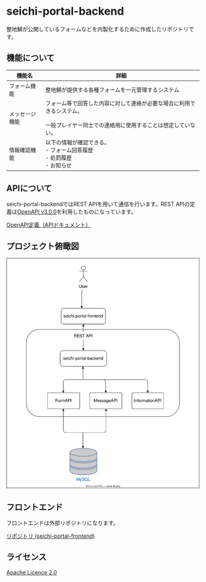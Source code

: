 # seichi-portal-backend

整地鯖が公開しているフォームなどを内製化するために作成したリポジトリです。

## 機能について

| 機能名         | 詳細                                                                                                                                       | 
| -------------- | ------------------------------------------------------------------------------------------------------------------------------------------ |
| フォーム機能   | 整地鯖が提供する各種フォームを一元管理するシステム                                                                                         | 
| メッセージ機能 | フォーム等で回答した内容に対して連絡が必要な場合に利用できるシステム。<br><br>一般プレイヤー同士での連絡用に使用することは想定していない。 | 
| 情報確認機能   | 以下の情報が確認できる。<br>- フォーム回答履歴<br>- 処罰履歴<br>- お知らせ                                                                 |


## APIについて

seichi-portal-backendではREST APIを用いて通信を行います。REST APIの定義は[OpenAPI v3.0.0](https://spec.openapis.org/oas/v3.0.0)を利用したものになっています。

[OpenAPI定義（APIドキュメント）](https://github.com/GiganticMinecraft/seichi-api-schema)

## プロジェクト俯瞰図

![image](./docs/overhead-view.drawio.svg)

## フロントエンド

フロントエンドは外部リポジトリになります。

[リポジトリ (seichi-portal-frontend)](https://github.com/GiganticMinecraft/seichi-portal-frontend)

## ライセンス

[Apache Licence 2.0](https://github.com/GiganticMinecraft/seichi-portal-backend/blob/master/LICENSE)